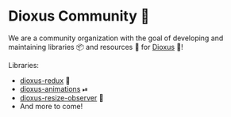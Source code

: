 # Dioxus Community 🤝

We are a community organization with the goal of developing and maintaining libraries 📦 and resources 📗 for [Dioxus](https://dioxuslabs.com/) 🧬!

Libraries:
- [dioxus-redux](https://github.com/dioxus-community/dioxus-redux) 🧰
- [dioxus-animations](https://github.com/dioxus-community/dioxus-animations) ⏯
- [dioxus-resize-observer](https://github.com/dioxus-community/dioxus-resize-observer) 📐
- And more to come!
